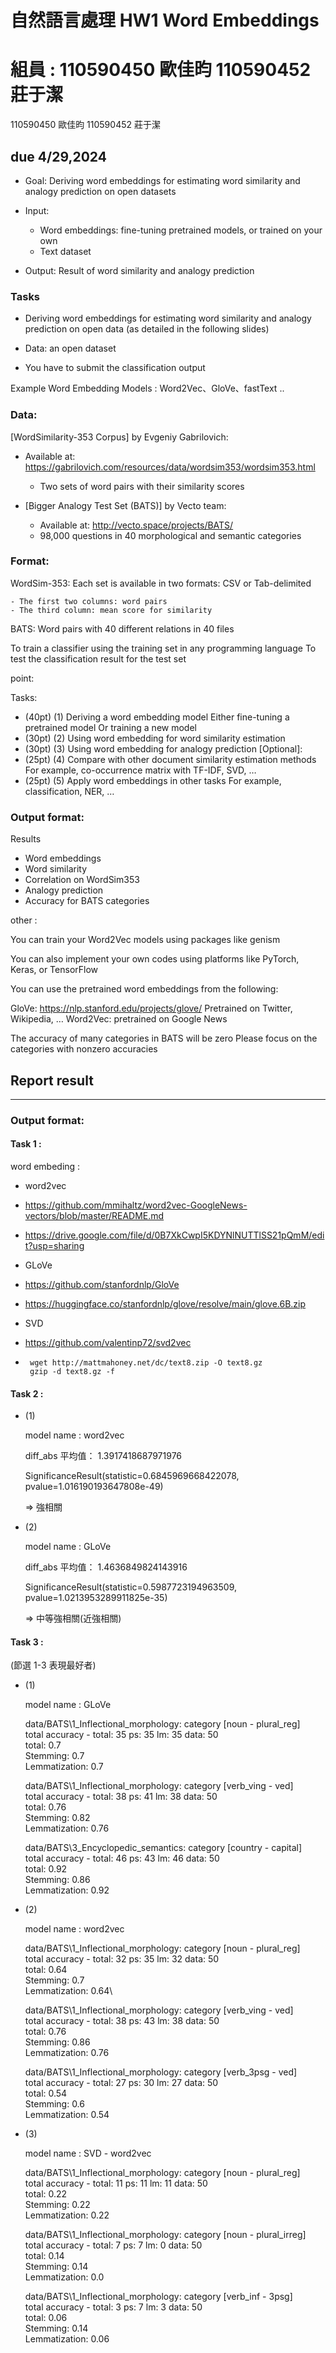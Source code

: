# 自然語言處理 HW1 Word Embeddings

# 組員 : 110590450 歐佳昀 110590452 莊于潔

110590450 歐佳昀
110590452 莊于潔

## due 4/29,2024

- Goal: Deriving word embeddings for estimating word similarity and analogy prediction on open datasets

- Input:

  - Word embeddings: fine-tuning pretrained models, or trained on your own
  - Text dataset

- Output: Result of word similarity and analogy prediction

### Tasks

- Deriving word embeddings for estimating word similarity and analogy prediction on open data (as detailed in the following slides)

- Data: an open dataset

- You have to submit the classification output

Example Word Embedding Models : Word2Vec、GloVe、fastText ..

### Data:

[WordSimilarity-353 Corpus] by Evgeniy Gabrilovich:

- Available at: https://gabrilovich.com/resources/data/wordsim353/wordsim353.html

  - Two sets of word pairs with their similarity scores

- [Bigger Analogy Test Set (BATS)] by Vecto team:

  - Available at: http://vecto.space/projects/BATS/
  - 98,000 questions in 40 morphological and semantic categories

### Format:

WordSim-353: Each set is available in two formats: CSV or Tab-delimited

    - The first two columns: word pairs
    - The third column: mean score for similarity

BATS: Word pairs with 40 different relations in 40 files

To train a classifier using the training set in any programming language
To test the classification result for the test set

point:

Tasks:

- (40pt) (1) Deriving a word embedding model
  Either fine-tuning a pretrained model
  Or training a new model
- (30pt) (2) Using word embedding for word similarity estimation
- (30pt) (3) Using word embedding for analogy prediction
  [Optional]:
- (25pt) (4) Compare with other document similarity estimation methods
  For example, co-occurrence matrix with TF-IDF, SVD, …
- (25pt) (5) Apply word embeddings in other tasks
  For example, classification, NER, …

### Output format:

Results

- Word embeddings
- Word similarity
- Correlation on WordSim353
- Analogy prediction
- Accuracy for BATS categories

other :

You can train your Word2Vec models using packages like genism

You can also implement your own codes using platforms like PyTorch, Keras, or TensorFlow

You can use the pretrained word embeddings from the following:

GloVe: https://nlp.stanford.edu/projects/glove/
Pretrained on Twitter, Wikipedia, …
Word2Vec: pretrained on Google News

The accuracy of many categories in BATS will be zero
Please focus on the categories with nonzero accuracies

## Report result

---

### Output format:

#### Task 1 :

word embeding :

- word2vec
- https://github.com/mmihaltz/word2vec-GoogleNews-vectors/blob/master/README.md
- https://drive.google.com/file/d/0B7XkCwpI5KDYNlNUTTlSS21pQmM/edit?usp=sharing

- GLoVe
- https://github.com/stanfordnlp/GloVe
- https://huggingface.co/stanfordnlp/glove/resolve/main/glove.6B.zip

- SVD
- https://github.com/valentinp72/svd2vec
- ```
   wget http://mattmahoney.net/dc/text8.zip -O text8.gz
   gzip -d text8.gz -f
  ```

#### Task 2 :

- (1)

  model name : word2vec

  diff_abs 平均值： 1.3917418687971976

  SignificanceResult(statistic=0.6845969668422078, pvalue=1.016190193647808e-49)

  => 強相關

- (2)

  model name : GLoVe

  diff_abs 平均值： 1.4636849824143916

  SignificanceResult(statistic=0.5987723194963509, pvalue=1.0213953289911825e-35)

  => 中等強相關(近強相關)

#### Task 3 :

(節選 1-3 表現最好者)

- (1)

  model name : GLoVe

  data/BATS\1_Inflectional_morphology: category [noun - plural_reg]\
  total accuracy - total: 35 ps: 35 lm: 35 data: 50\
  total: 0.7\
  Stemming: 0.7\
  Lemmatization: 0.7

  data/BATS\1_Inflectional_morphology: category [verb_ving - ved]\
  total accuracy - total: 38 ps: 41 lm: 38 data: 50\
  total: 0.76\
  Stemming: 0.82\
  Lemmatization: 0.76

  data/BATS\3_Encyclopedic_semantics: category [country - capital]\
  total accuracy - total: 46 ps: 43 lm: 46 data: 50\
  total: 0.92\
  Stemming: 0.86\
  Lemmatization: 0.92

- (2)

  model name : word2vec

  data/BATS\1_Inflectional_morphology: category [noun - plural_reg]\
  total accuracy - total: 32 ps: 35 lm: 32 data: 50\
  total: 0.64\
  Stemming: 0.7\
  Lemmatization: 0.64\

  data/BATS\1_Inflectional_morphology: category [verb_ving - ved]\
  total accuracy - total: 38 ps: 43 lm: 38 data: 50\
  total: 0.76\
  Stemming: 0.86\
  Lemmatization: 0.76

  data/BATS\1_Inflectional_morphology: category [verb_3psg - ved]\
  total accuracy - total: 27 ps: 30 lm: 27 data: 50\
  total: 0.54\
  Stemming: 0.6\
  Lemmatization: 0.54

- (3)

  model name : SVD - word2vec

  data/BATS\1_Inflectional_morphology: category [noun - plural_reg]\
  total accuracy - total: 11 ps: 11 lm: 11 data: 50\
  total: 0.22\
  Stemming: 0.22\
  Lemmatization: 0.22

  data/BATS\1_Inflectional_morphology: category [noun - plural_irreg]\
  total accuracy - total: 7 ps: 7 lm: 0 data: 50\
  total: 0.14\
  Stemming: 0.14\
  Lemmatization: 0.0

  data/BATS\1_Inflectional_morphology: category [verb_inf - 3psg]\
  total accuracy - total: 3 ps: 7 lm: 3 data: 50\
  total: 0.06\
  Stemming: 0.14\
  Lemmatization: 0.06
